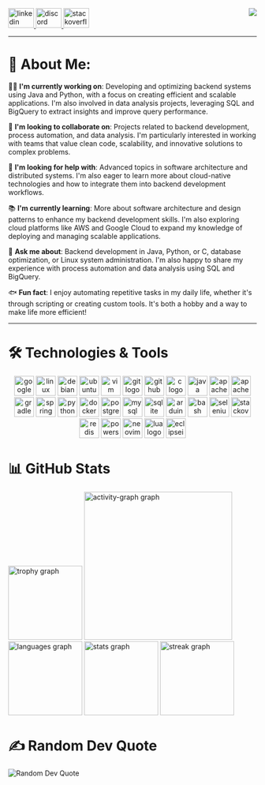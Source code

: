 
<img align="right" src="https://profile-counter.glitch.me/damianp91/count.svg?" />


<div align="left">
  <a href="https://www.linkedin.com/in/damian-posada-/" target="_blank">
    <img src="https://raw.githubusercontent.com/maurodesouza/profile-readme-generator/master/src/assets/icons/social/linkedin/default.svg" width="52" height="40" alt="linkedin logo" />
  </a>
  <a href="https://discord.com/channels/@me" target="_blank">
    <img src="https://raw.githubusercontent.com/maurodesouza/profile-readme-generator/master/src/assets/icons/social/discord/default.svg" width="52" height="40" alt="discord logo" />
  </a>
  <a href="https://stackoverflow.com/users/17776834/damian-posada" target="_blank">
    <img src="https://raw.githubusercontent.com/maurodesouza/profile-readme-generator/master/src/assets/icons/social/stackoverflow/default.svg" width="52" height="40" alt="stackoverflow logo" />
  </a>
</div>

---

# 💫 About Me:

👨‍💻 **I'm currently working on**: Developing and optimizing backend systems using Java and Python, with a focus on creating efficient and scalable applications. I'm also involved in data analysis projects, leveraging SQL and BigQuery to extract insights and improve query performance.

🤝 **I'm looking to collaborate on**: Projects related to backend development, process automation, and data analysis. I'm particularly interested in working with teams that value clean code, scalability, and innovative solutions to complex problems.

🛟 **I'm looking for help with**: Advanced topics in software architecture and distributed systems. I'm also eager to learn more about cloud-native technologies and how to integrate them into backend development workflows.

📚 **I'm currently learning**: More about software architecture and design patterns to enhance my backend development skills. I'm also exploring cloud platforms like AWS and Google Cloud to expand my knowledge of deploying and managing scalable applications.

💬 **Ask me about**: Backend development in Java, Python, or C, database optimization, or Linux system administration. I'm also happy to share my experience with process automation and data analysis using SQL and BigQuery.

🐟 **Fun fact**: I enjoy automating repetitive tasks in my daily life, whether it's through scripting or creating custom tools. It's both a hobby and a way to make life more efficient!

---

# 🛠️ Technologies & Tools

<div align="center">
  <img src="https://cdn.jsdelivr.net/gh/devicons/devicon/icons/googlecloud/googlecloud-original.svg" height="40" alt="googlecloud logo" />
  <img src="https://cdn.jsdelivr.net/gh/devicons/devicon/icons/linux/linux-original.svg" height="40" alt="linux logo" />
  <img src="https://cdn.jsdelivr.net/gh/devicons/devicon/icons/debian/debian-original.svg" height="40" alt="debian logo" />
  <img src="https://cdn.simpleicons.org/ubuntu/E95420" height="40" alt="ubuntu logo" />
  <img src="https://cdn.jsdelivr.net/gh/devicons/devicon/icons/vim/vim-original.svg" height="40" alt="vim logo" />
  <img src="https://cdn.jsdelivr.net/gh/devicons/devicon/icons/git/git-original.svg" height="40" alt="git logo" />
  <img src="https://cdn.jsdelivr.net/gh/devicons/devicon/icons/github/github-original.svg" height="40" alt="github logo" />
  <img src="https://cdn.jsdelivr.net/gh/devicons/devicon/icons/c/c-original.svg" height="40" alt="c logo" />
  <img src="https://cdn.jsdelivr.net/gh/devicons/devicon/icons/java/java-original.svg" height="40" alt="java logo" />
  <img src="https://cdn.jsdelivr.net/gh/devicons/devicon/icons/apache/apache-original.svg" height="40" alt="apache logo" />
  <img src="https://skillicons.dev/icons?i=maven" height="40" alt="apachemaven logo" />
  <img src="https://cdn.jsdelivr.net/gh/devicons/devicon/icons/gradle/gradle-original.svg" height="40" alt="gradle logo" />
  <img src="https://cdn.jsdelivr.net/gh/devicons/devicon/icons/spring/spring-original.svg" height="40" alt="spring logo" />
  <img src="https://cdn.jsdelivr.net/gh/devicons/devicon/icons/python/python-original.svg" height="40" alt="python logo" />
  <img src="https://cdn.jsdelivr.net/gh/devicons/devicon/icons/docker/docker-original.svg" height="40" alt="docker logo" />
  <img src="https://cdn.jsdelivr.net/gh/devicons/devicon/icons/postgresql/postgresql-original.svg" height="40" alt="postgresql logo" />
  <img src="https://cdn.jsdelivr.net/gh/devicons/devicon/icons/mysql/mysql-original.svg" height="40" alt="mysql logo" />
  <img src="https://cdn.jsdelivr.net/gh/devicons/devicon/icons/sqlite/sqlite-original.svg" height="40" alt="sqlite logo" />
  <img src="https://cdn.jsdelivr.net/gh/devicons/devicon/icons/arduino/arduino-original.svg" height="40" alt="arduino logo" />
  <img src="https://cdn.simpleicons.org/gnubash/4EAA25" height="40" alt="bash logo" />
  <img src="https://skillicons.dev/icons?i=selenium" height="40" alt="selenium logo" />
  <img src="https://skillicons.dev/icons?i=stackoverflow" height="40" alt="stackoverflow logo" />
  <img src="https://skillicons.dev/icons?i=redis" height="40" alt="redis logo" />
  <img src="https://skillicons.dev/icons?i=powershell" height="40" alt="powershell logo" />
  <img src="https://skillicons.dev/icons?i=neovim" height="40" alt="neovim logo" />
  <img src="https://skillicons.dev/icons?i=lua" height="40" alt="lua logo" />
  <img src="https://skillicons.dev/icons?i=eclipse" height="40" alt="eclipseide logo" />
</div>


# 📊 GitHub Stats
<div align="left">
  <img src="https://github-profile-trophy.vercel.app?username=damianp91&theme=gruvbox&column=-1&row=1&margin-w=8&margin-h=8&no-bg=false&no-frame=false&order=4" height="150" alt="trophy graph" />
  <img src="https://github-readme-activity-graph.vercel.app/graph?username=damianp91&radius=16&theme=gruvbox&area=true&order=5" height="300" alt="activity-graph graph" />
  <img src="https://github-readme-stats.vercel.app/api/top-langs?username=damianp91&locale=en&hide_title=false&layout=compact&card_width=320&langs_count=5&theme=gruvbox&hide_border=false&order=2" height="150" alt="languages graph" />
  <img src="https://github-readme-stats.vercel.app/api?username=damianp91&hide_title=false&hide_rank=false&show_icons=true&include_all_commits=true&count_private=true&disable_animations=false&theme=gruvbox&locale=en&hide_border=false&order=1" height="150" alt="stats graph" />
  <img src="https://streak-stats.demolab.com?user=damianp91&locale=en&mode=daily&theme=gruvbox&hide_border=false&border_radius=5&order=3" height="150" alt="streak graph" />
</div>

[//]: # (# 📻 Play List )

[//]: # (<div align="left">)
[//]: #  (<a href="https://open.spotify.com/user/31kfnkkfvvf4u4dnaavnqpsfix7a">)
[//]: #    (<img src="https://spotify-recently-played-readme.vercel.app/api?user=31kfnkkfvvf4u4dnaavnqpsfix7a&count=7&unique=false" alt="Spotify recently played" />)
[//]: #  (</a>)
[//]: # (</div>)


# ✍️ Random Dev Quote

<div align="left">
  <img src="https://quotes-github-readme.vercel.app/api?type=horizontal&theme=gruvbox" alt="Random Dev Quote" />
</div>

<!-- Proudly created with GPRM ( https://gprm.itsvg.in ) -->
